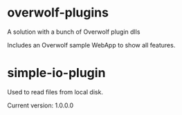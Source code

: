 # overwolf-plugins
A solution with a bunch of Overwolf plugin dlls

Includes an Overwolf sample WebApp to show all features.

simple-io-plugin
================
Used to read files from local disk.

Current version: 1.0.0.0

